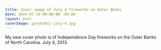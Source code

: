 ```yaml
---
title: Cover image of July 4 fireworks on Outer Banks
date: 2014-07-19 00:00:00 -05:00
layout: post
coverImage: pyrotomic-july-4.jpg
---
```


My new cover photo is of Independence Day fireworks on the Outer Banks of North Carolina. July 4, 2013.
